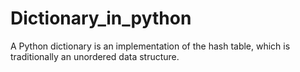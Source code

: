 # Dictionary_in_python
A Python dictionary is an implementation of the hash table, which is traditionally an unordered data structure.
